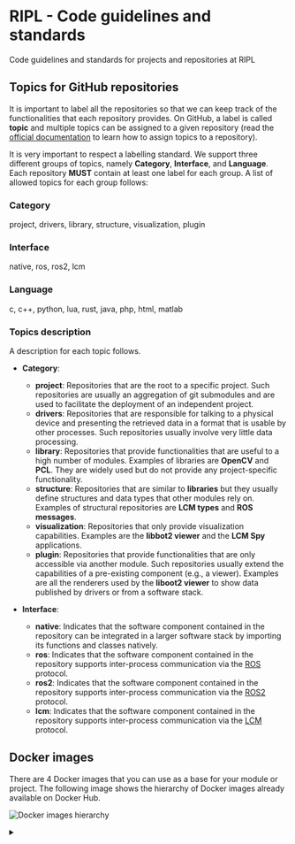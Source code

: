 # RIPL - Code guidelines and standards

Code guidelines and standards for projects and repositories at RIPL


## Topics for GitHub repositories

It is important to label all the repositories so that we can keep track of the functionalities that each repository provides.
On GitHub, a label is called **topic** and multiple topics can be assigned to a given repository (read the [official documentation](https://help.github.com/articles/classifying-your-repository-with-topics/) to learn how to assign topics to a repository).

It is very important to respect a labelling standard.
We support three different groups of topics, namely **Category**, **Interface**, and **Language**.
Each repository **MUST** contain at least one label for each
group. A list of allowed topics for each group follows:

### Category
<valid-topics-category>
project,
drivers,
library,
structure,
visualization,
plugin
</valid-topics-category>

### Interface
<valid-topics-interface>
native,
ros,
ros2,
lcm
</valid-topics-interface>

### Language
<valid-topics-language>
c,
c++,
python,
lua,
rust,
java,
php,
html,
matlab
</valid-topics-language>


### Topics description

A description for each topic follows.

- **Category**:
    - **project**: Repositories that are the root to a specific project. Such repositories are usually an aggregation of git submodules and are used to facilitate the deployment of an independent project.
    - **drivers**: Repositories that are responsible for talking to a physical device and presenting the retrieved data in a format that is usable by other processes. Such repositories usually involve very little data processing.
    - **library**: Repositories that provide functionalities that are useful to a high number of modules. Examples of libraries are **OpenCV** and **PCL**. They are widely used but do not provide any project-specific functionality.
    - **structure**: Repositories that are similar to **libraries** but they usually define structures and data types that other modules rely on. Examples of structural repositories are **LCM types** and **ROS messages**.
    - **visualization**: Repositories that only provide visualization capabilities. Examples are the **libbot2 viewer** and the **LCM Spy** applications.
    - **plugin**: Repositories that provide functionalities that are only accessible via another module. Such repositories usually extend the capabilities of a pre-existing component (e.g., a viewer). Examples are all the renderers used by the **liboot2 viewer** to show data published by drivers or from a software stack.

- **Interface**:
    - **native**: Indicates that the software component contained in the repository can be integrated in a larger software stack by importing its functions and classes natively.
    - **ros**: Indicates that the software component contained in the repository supports inter-process communication via the [ROS](http://www.ros.org) protocol.
    - **ros2**: Indicates that the software component contained in the repository supports inter-process communication via the [ROS2](http://www.ros2.org) protocol.
    - **lcm**: Indicates that the software component contained in the repository supports inter-process communication via the [LCM](https://lcm-proj.github.io) protocol.


## Docker images

There are 4 Docker images that you can use as a base for your module or project.
The following image shows the hierarchy of Docker images already available on Docker Hub.

![Docker images hierarchy](https://g.gravizo.com/source/ripl_docker_hierarchy?https%3A%2F%2Fraw.githubusercontent.com%2Fripl-ttic%2Fcode-guide%2Fmaster%2FREADME.md)
<details>
<summary></summary>
ripl_docker_hierarchy
digraph prof {
 ratio = fill;
 node [style=rounded];

 ubuntu -> lcm;
 lcm -> lcm_ros;
 lcm -> libbot2;
 libbot2 -> libbot2_ros;

 ubuntu [label="ubuntu:16.04"];
 lcm[ \
  label="afdaniele/lcm:1.4.0 \n\n \
  GitHub: ripl-ttic/lcm-docker \n \
  DockerHub: afdaniele/lcm" \
 ];
 lcm_ros[ \
  label="afdaniele/lcm-ros:latest \n\n \
  GitHub: ripl-ttic/lcm-ros-docker \n \
  DockerHub: afdaniele/lcm-ros" \
 ];
 libbot2[ \
  label="afdaniele/libbot2:latest \n\n \
  GitHub: ripl-ttic/libbot2-docker \n \
  DockerHub: afdaniele/libbot2" \
 ];
 libbot2_ros[ \
  label="afdaniele/libbot2-ros:latest \n\n \
  GitHub: ripl-ttic/libbot2-ros-docker \n \
  DockerHub: afdaniele/libbot2-ros" \
 ];
}
ripl_docker_hierarchy
</details>
